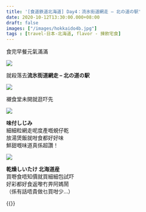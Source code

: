 ```yaml
---
title: '[食道鉄道北海道] Day4：流氷街道網走 – 北の道の駅'
date: 2020-10-12T13:30:00.000+08:00
draft: false
images: ["/images/hokkaido4b.jpg"]
tags : [travel-日本-北海道, flavor - 揀飲宅食]
---
```


食完早餐元氣滿滿 

![](/images/hokkaido4b1.jpg)

就殺落去**流氷街道網走 – 北の道の駅**

![](/images/hokkaido4b.jpg)

襯食堂未開就逛吓先

![](/images/hokkaido4b2.jpg)

**味付しじみ**  
細細粒網走呢度產嘅蜆仔乾  
放湯煲飯就咁食都好好味  
鮮甜嘅味道真係超讚！

![](/images/hokkaido4b3.jpg)

**乾燥しいたけ 北海道産**  
買嘢食唔知價就買細細包試吓  
好彩都好食返嚟冇畀阿媽鬧   
（係有話唔貴做乜買咁少...）  
  
  
  
{{<hokkaido>}}
